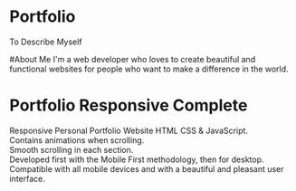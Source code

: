 # Portfolio
To Describe Myself<br>

#About Me
I'm a web developer who loves to create beautiful and functional websites for people who want to make a difference in the world.

# Portfolio Responsive Complete<br>
Responsive Personal Portfolio Website HTML CSS & JavaScript.<br>
Contains animations when scrolling.<br>
Smooth scrolling in each section.<br>
Developed first with the Mobile First methodology, then for desktop.<br>
Compatible with all mobile devices and with a beautiful and pleasant user interface.<br>

